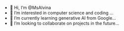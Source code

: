 - 👋 Hi, I’m @MsAlvina
- 👀 I’m interested in computer science and coding ...
- 🌱 I’m currently learning generative AI from Google...
- 💞️ I’m looking to collaborate on projects in the future...
  <!---
MsAlvina/MsAlvina is a ✨ unique ✨ repository because its `README.md` (this file) appears on your GitHub profile.
You can click the Preview link to take a look at your changes.
--->

